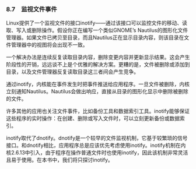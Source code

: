 ### 8.7　监视文件事件

Linux提供了一个监视文件的接口inotify——通过该接口可以监控文件的移动、读取、写入或删除操作。假设你正在编写一个类似GNOME’s Nautilus的图形化文件管理器。如果文件已拷贝至目录，而且Nautilus正在显示目录内容，则该目录在文件管理器中的视图将会出现不一致。

一个解决办法是连续反复读取目录内容，删除变更内容并更新显示结果。这会产生阶段性的开销，远远谈不上是个优雅的解决方案。更糟的是，文件被删除或添加到目录，以及文件管理器反复读取目录这三者间会产生竞争。

通过inotify，内核能在事件发生时把事件推送给应用程序。一旦文件被删除，内核立刻通知Nautilus。Nautilus会做出响应，直接从目录的图形化显示中删除被删除的文件。

许多其他的应用也关注文件事件，比如备份工具和数据索引工具。inotify能够保证这些程序的实时操作：在创建、删除或写入文件时，可以立刻更新备份或数据索引。

inotify取代了dnotify。dnotify是一个较早的文件监视机制，它基于较繁琐的信号接口。和dnotify相比，应用程序总是应该优先考虑使用inotify。inotify机制在内核2.6.13中引入，由于程序在操作普通文件时也使用inotify，因此该机制非常灵活且易于使用。在本书中，我们将只探讨inotify。


